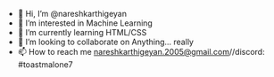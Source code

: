 - 👋 Hi, I’m @nareshkarthigeyan
- 👀 I’m interested in Machine Learning
- 🌱 I’m currently learning HTML/CSS
- 💞️ I’m looking to collaborate on Anything... really
- 📫 How to reach me nareshkarthigeyan.2005@gmail.com//discord: #toastmalone7

<!---
nareshkarthigeyan/nareshkarthigeyan is a ✨ special ✨ repository because its `README.md` (this file) appears on your GitHub profile.
You can click the Preview link to take a look at your changes.
--->
